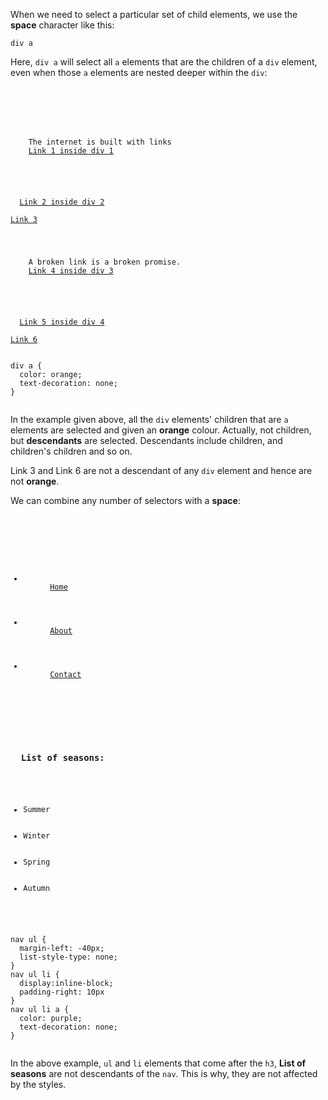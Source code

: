 When we need to select a particular
set of child elements, we use the
**space** character like this:

```
div a
```

Here, `div a` will select all `a`
elements that are the children of a
`div` element, even when those `a`
elements are nested deeper
within the `div`:

<codeblock language="css" type="lesson">
<code>
<panel language="html">
<div>
  <p>
    The internet is built with links
    <a href="#">Link 1 inside div 1</a>
  </p>
</div>
<div>
  <a href="#">Link 2 inside div 2</a>
</div>
<a href="#">Link 3</a>
<div>
  <p>
    A broken link is a broken promise.
    <a href="#">Link 4 inside div 3</a>
  </p>
</div>
<div>
  <a href="#">Link 5 inside div 4</a>
</div>
<a href="#">Link 6</a>
</panel>
<panel language="css">
div a {
  color: orange;
  text-decoration: none;
}
</panel>
</code>
</codeblock>

In the example given above,
all the `div` elements'
children that are `a` elements
are selected and given an **orange** colour.
Actually, not children, but **descendants** are
selected. Descendants include children,
and children's children and so on.

Link 3 and Link 6 are not a descendant
of any `div` element and hence are not
**orange**.

We can combine any number of selectors
with a **space**:

<codeblock language="css" type="lesson">
<code>
<panel language="html">
<nav>
  <ul>
    <li>
      <a href="#">Home</a>
    </li>
    <li>
      <a href="#">About</a>
    </li>
    <li>
      <a href="#">Contact</a>
    </li>
  </ul>
</nav>
<h3>
  List of seasons:
</h3>
<ul>
  <li>Summer</li>
  <li>Winter</li>
  <li>Spring</li>
  <li>Autumn</li>
</ul>
</panel>
<panel language="css">
nav ul {
  margin-left: -40px;
  list-style-type: none;
}
nav ul li {
  display:inline-block;
  padding-right: 10px
}
nav ul li a {
  color: purple;
  text-decoration: none;
}
</panel>
</code>
</codeblock>

In the above example,
`ul` and `li` elements that come
after the `h3`, **List of seasons**
are not descendants of the `nav`.
This is why, they are not
affected by the styles.